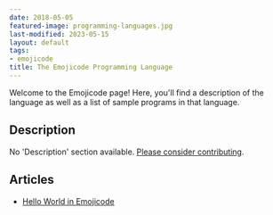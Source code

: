 ```yaml
---
date: 2018-05-05
featured-image: programming-languages.jpg
last-modified: 2023-05-15
layout: default
tags:
- emojicode
title: The Emojicode Programming Language
---
```


Welcome to the Emojicode page! Here, you'll find a description of the language as well as a list of sample programs in that language.

## Description

No 'Description' section available. [Please consider contributing](https://github.com/TheRenegadeCoder/sample-programs-website).

## Articles

- [Hello World in Emojicode](https://sampleprograms.io/projects/hello-world/emojicode)